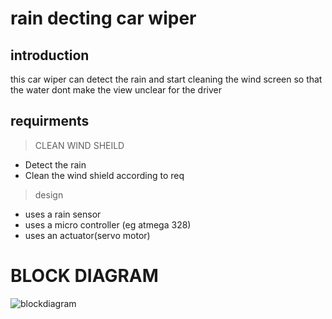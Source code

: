 # rain decting car wiper
## introduction
this car wiper can detect the rain and start cleaning the wind screen so that the water dont make the view unclear for the driver
## requirments
> CLEAN WIND SHEILD
- Detect the rain
- Clean the wind shield according to req
> design
- uses a rain sensor 
- uses a micro controller (eg atmega 328)
- uses an actuator(servo motor)
# BLOCK DIAGRAM

![blockdiagram](https://github.com/chittiravi10/M2_EMBSYS/issues/1#issue-1146769089)


